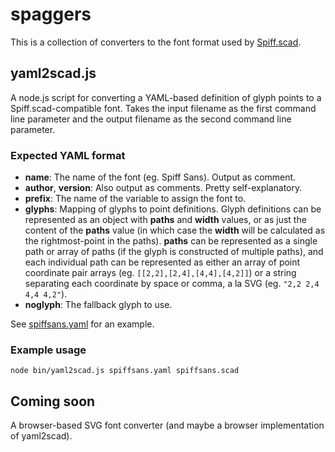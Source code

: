 # spaggers

This is a collection of converters to the font format used by [Spiff.scad][].

[Spiff.scad]: https://github.com/stuartpb/Spiff.scad

## yaml2scad.js

A node.js script for converting a YAML-based definition of glyph points to a
Spiff.scad-compatible font. Takes the input filename as the first command line
parameter and the output filename as the second command line parameter.

### Expected YAML format

- **name**: The name of the font (eg. Spiff Sans). Output as comment.
- **author**, **version**: Also output as comments. Pretty self-explanatory.
- **prefix**: The name of the variable to assign the font to.
- **glyphs**: Mapping of glyphs to point definitions. Glyph definitions can be
  represented as an object with **paths** and **width** values, or as just the
  content of the **paths** value (in which case the **width** will be
  calculated as the rightmost-point in the paths). **paths** can be represented
  as a single path or array of paths (if the glyph is constructed of multiple
  paths), and each individual path can be represented as either an array of
  point coordinate pair arrays (eg. `[[2,2],[2,4],[4,4],[4,2]]`) or a string
  separating each coordinate by space or comma, a la SVG (eg.
  `"2,2 2,4 4,4 4,2"`). 
- **noglyph**: The fallback glyph to use.

See [spiffsans.yaml][] for an example.

[spiffsans.yaml]: https://github.com/stuartpb/spiffsans/blob/master/spiffsans.yaml

### Example usage

    node bin/yaml2scad.js spiffsans.yaml spiffsans.scad

## Coming soon

A browser-based SVG font converter (and maybe a browser implementation of
yaml2scad).